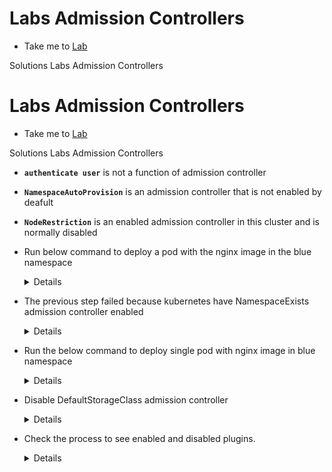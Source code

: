 # Labs Admission Controllers
  - Take me to [Lab](https://kodekloud.com/courses/1378608/lectures/31704473)

Solutions Labs Admission Controllers

# Labs Admission Controllers
  - Take me to [Lab](https://kodekloud.com/courses/1378608/lectures/31704473)

Solutions Labs Admission Controllers

- **`authenticate user`** is not a function of admission controller

- **`NamespaceAutoProvision`** is an admission controller that is not enabled by deafult

- **`NodeRestriction`** is an enabled admission controller in this cluster and is normally disabled

- Run below command to deploy a pod with the nginx image in the blue namespace

  <details>
  ```
  $ kubectl run nginx --image nginx -n blue
  ```
  </details>

- The previous step failed because kubernetes have NamespaceExists admission controller enabled

  <details>
  ```
  Add NamespaceAutoProvision admission controller to --enable-admission-plugins list to /etc/kubernetes/manifests/kube-apiserver.yaml
  It should be like

      - --enable-admission-plugins=NodeRestriction,NamespaceAutoProvision

  ```
  </details>

- Run the below command to deploy single pod with nginx image in blue namespace

  <details>
  ```
  $ kubectl run nginx --image nginx -n blue
  ```
  </details>

- Disable DefaultStorageClass admission controller

  <details>
  ```
  Update /etc/kubernetes/manifests/kube-apiserver.yaml as below
     - --disable-admission-plugins=DefaultStorageClass
  ```
  </details>

- Check the process to see enabled and disabled plugins.

  <details>
  ```
  $ ps -ef | grep kube-apiserver | grep admission-plugins
  ```
  </details>
